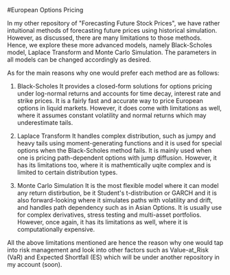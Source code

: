 #European Options Pricing

In my other repository of "Forecasting Future Stock Prices", we have rather intuitional methods of forecasting future prices using historical simulation. However, as discussed, there are many limitations to those methods. Hence, we explore these more advanced models, namely Black-Scholes model, Laplace Transform and Monte Carlo Simulation. 
The parameters in all models can be changed accordingly as desired. 

As for the main reasons why one would prefer each method are as follows:

1. Black-Scholes
   It provides a closed-form solutions for options pricing under log-normal returns and accounts for time decay, interest rate and strike prices. It is a fairly fast and accurate way to price European options in liquid markets. However, it does come with limitations as well, where it assumes constant volatility and normal returns which may underestimate tails.

2. Laplace Transform 
   It handles complex distribution, such as jumpy and heavy tails using moment-generating functions and it is used for special options when the Black-Scholes method fails. It is mainly used when one is pricing path-dependent options with jump diffusion. However, it has its limitations too, where it is mathemtically uqite complex and is limited to certain distribution types.

3. Monte Carlo Simulation
   It is the most flexible model where it can model any return distirbution, be it Student's t-distribution or GARCH and it is also forward-looking where it simulates paths with volatility and drift, and handles path dependency such as in Asian Options. It is usually use for complex derivatives, stress testing and multi-asset portfolios. However, once again, it has its limitations as well, where it is computationally expensive.

All the above limitations mentioned are hence the reason why one would tap into risk management and look into other factors such as Value-at_Risk (VaR) and Expected Shortfall (ES) which will be under another repository in my account (soon). 
